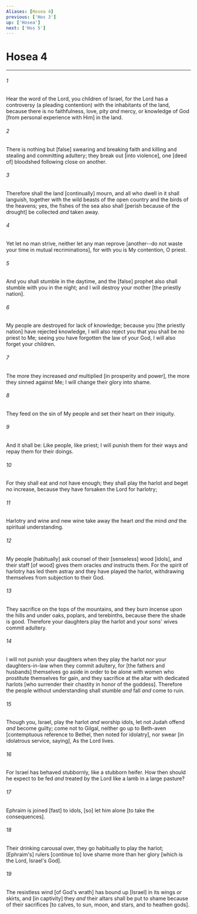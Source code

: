 ```yaml
---
Aliases: [Hosea 4]
previous: ['Hos 3']
up: ['Hosea']
next: ['Hos 5']
---
```

# Hosea 4

***














###### 1 






Hear the word of the Lord, you children of Israel, for the Lord has a controversy (a pleading contention) with the inhabitants of the land, because there is no faithfulness, love, pity _and_ mercy, or knowledge of God [from personal experience with Him] in the land. 













###### 2 






There is nothing but [false] swearing and breaking faith and killing and stealing and committing adultery; they break out [into violence], one [deed of] bloodshed following close on another. 













###### 3 






Therefore shall the land [continually] mourn, and all who dwell in it shall languish, together with the wild beasts of the open country and the birds of the heavens; yes, the fishes of the sea also shall [perish because of the drought] be collected _and_ taken away. 













###### 4 






Yet let no man strive, neither let any man reprove [another--do not waste your time in mutual recriminations], for with you is My contention, O priest. 













###### 5 






And you shall stumble in the daytime, and the [false] prophet also shall stumble with you in the night; and I will destroy your mother [the priestly nation]. 













###### 6 






My people are destroyed for lack of knowledge; because you [the priestly nation] have rejected knowledge, I will also reject you that you shall be no priest to Me; seeing you have forgotten the law of your God, I will also forget your children. 













###### 7 






The more they increased _and_ multiplied [in prosperity and power], the more they sinned against Me; I will change their glory into shame. 













###### 8 






They feed on the sin of My people and set their heart on their iniquity. 













###### 9 






And it shall be: Like people, like priest; I will punish them for their ways and repay them for their doings. 













###### 10 






For they shall eat and not have enough; they shall play the harlot and beget no increase, because they have forsaken the Lord for harlotry; 













###### 11 






Harlotry and wine and new wine take away the heart _and_ the mind _and_ the spiritual understanding. 













###### 12 






My people [habitually] ask counsel of their [senseless] wood [idols], and their staff [of wood] gives them oracles _and_ instructs them. For the spirit of harlotry has led them astray and they have played the harlot, withdrawing themselves from subjection to their God. 













###### 13 






They sacrifice on the tops of the mountains, and they burn incense upon the hills and under oaks, poplars, and terebinths, because there the shade is good. Therefore your daughters play the harlot and your sons' wives commit adultery. 













###### 14 






I will not punish your daughters when they play the harlot nor your daughters-in-law when they commit adultery, for [the fathers and husbands] themselves go aside in order to be alone with women who prostitute themselves for gain, and they sacrifice at the altar with dedicated harlots [who surrender their chastity in honor of the goddess]. Therefore the people without understanding shall stumble _and_ fall _and_ come to ruin. 













###### 15 






Though you, Israel, play the harlot _and_ worship idols, let not Judah offend _and_ become guilty; come not to Gilgal, neither go up to Beth-aven [contemptuous reference to Bethel, then noted for idolatry], nor swear [in idolatrous service, saying], As the Lord lives. 













###### 16 






For Israel has behaved stubbornly, like a stubborn heifer. How then should he expect to be fed _and_ treated by the Lord like a lamb in a large pasture? 













###### 17 






Ephraim is joined [fast] to idols, [so] let him alone [to take the consequences]. 













###### 18 






Their drinking carousal over, they go habitually to play the harlot; [Ephraim's] rulers [continue to] love shame more than her glory [which is the Lord, Israel's God]. 













###### 19 






The resistless wind [of God's wrath] has bound up [Israel] in its wings _or_ skirts, and [in captivity] they _and_ their altars shall be put to shame because of their sacrifices [to calves, to sun, moon, and stars, and to heathen gods].
